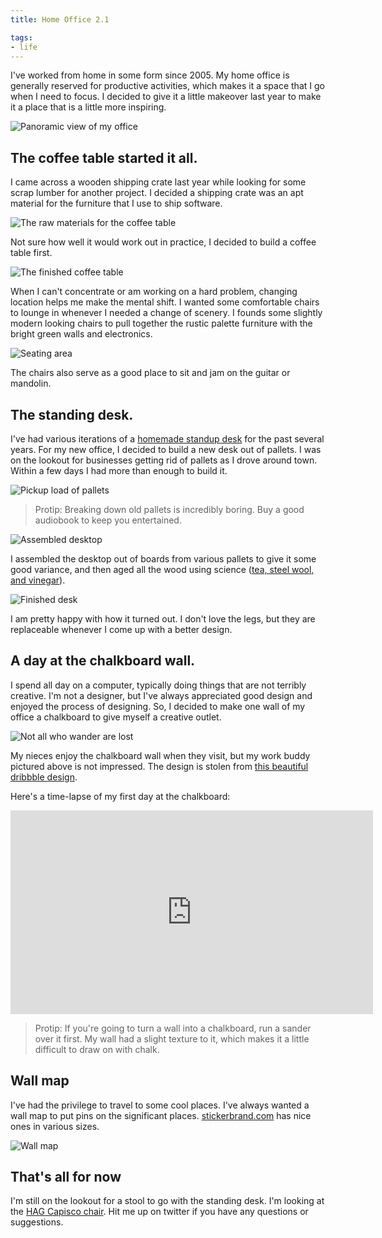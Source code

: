 ```yaml
---
title: Home Office 2.1

tags:
- life
---
```


I've worked from home in some form since 2005. My home office is generally reserved for productive activities, which makes it a space that I go when I need to focus. I decided to give it a little makeover last year to make it a place that is a little more inspiring.

![Panoramic view of my office](/images/home-office/IMG_0842.jpg)

## The coffee table started it all.

I came across a wooden shipping crate last year while looking for some scrap lumber for another project. I decided a shipping crate was an apt material for the furniture that I use to ship software.

![The raw materials for the coffee table](/images/home-office/IMG_7338.jpg)

Not sure how well it would work out in practice, I decided to build a coffee table first.

![The finished coffee table](/images/home-office/IMG_7343.jpg)

When I can't concentrate or am working on a hard problem, changing location helps me make the mental shift. I wanted some comfortable chairs to lounge in whenever I needed a change of scenery. I founds some slightly modern looking chairs to pull together the rustic palette furniture with the bright green walls and electronics.

![Seating area](/images/home-office/IMG_7415.jpg)

The chairs also serve as a good place to sit and jam on the guitar or mandolin.

## The standing desk.

I've had various iterations of a [homemade standup desk](/2012/01/09/the-40-standup-desk/) for the past several years. For my new office, I decided to build a new desk out of pallets. I was on the lookout for businesses getting rid of pallets as I drove around town. Within a few days I had more than enough to build it.

![Pickup load of pallets](/images/home-office/IMG_7370.jpg)

> Protip: Breaking down old pallets is incredibly boring. Buy a good audiobook to keep you entertained.

![Assembled desktop](/images/home-office/IMG_7527.jpg)

I assembled the desktop out of boards from various pallets to give it some good variance, and then aged all the wood using science ([tea, steel wool, and vinegar](http://www.instructables.com/id/tea-staining/)).

![Finished desk](/images/home-office/IMG_0843.jpg)

I am pretty happy with how it turned out. I don't love the legs, but they are replaceable whenever I come up with a better design.

## A day at the chalkboard wall.

I spend all day on a computer, typically doing things that are not terribly creative. I'm not a designer, but I've always appreciated good design and enjoyed the process of designing. So, I decided to make one wall of my office a chalkboard to give myself a creative outlet.

![Not all who wander are lost](/images/home-office/IMG_0618.jpg)

My nieces enjoy the chalkboard wall when they visit, but my work buddy pictured above is not impressed. The design is stolen from [this beautiful dribbble design](https://dribbble.com/shots/982499-Not-all-who-wander-are-lost).

Here's a time-lapse of my first day at the chalkboard:

<p class="embed"><iframe src="https://player.vimeo.com/video/82253916" width="580" height="326" frameborder="0" webkitallowfullscreen mozallowfullscreen allowfullscreen></iframe></p>

> Protip: If you're going to turn a wall into a chalkboard, run a sander over it first. My wall had a slight texture to it, which makes it a little difficult to draw on with chalk.

## Wall map

I've had the privilege to travel to some cool places. I've always wanted a wall map to put pins on the significant places. [stickerbrand.com](http://stickerbrand.com/products/vinyl-wall-decal-sticker-world-map-with-pin-drops-873) has nice ones in various sizes.

![Wall map](/images/home-office/IMG_0787.jpg)

## That's all for now

I'm still on the lookout for a stool to go with the standing desk. I'm looking at the [HAG Capisco chair](http://www.ergodepot.com/HAG_Capisco_p/8106.htm). Hit me up on twitter if you have any questions or suggestions.
